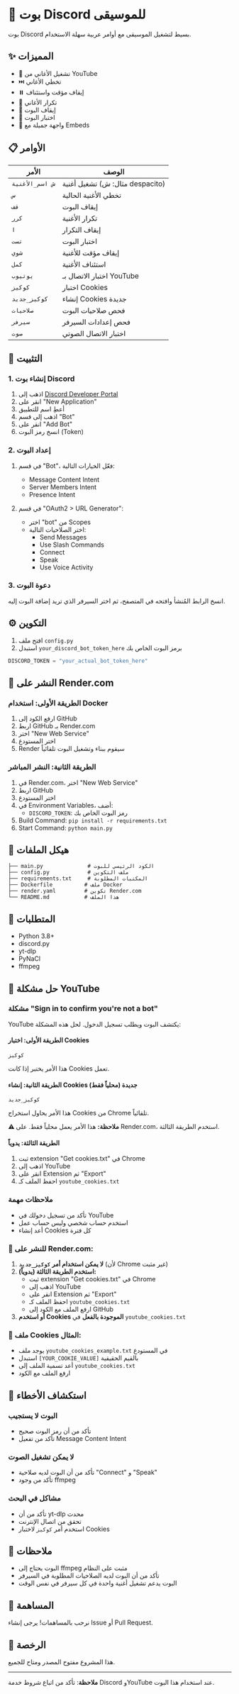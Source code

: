 # 🎵 بوت Discord للموسيقى

بوت Discord بسيط لتشغيل الموسيقى مع أوامر عربية سهلة الاستخدام.

## ✨ المميزات

- 🎵 تشغيل الأغاني من YouTube
- ⏭️ تخطي الأغاني
- ⏸️ إيقاف مؤقت واستئناف
- 🔁 تكرار الأغاني
- 🛑 إيقاف البوت
- 🧪 اختبار البوت
- 🎨 واجهة جميلة مع Embeds

## 📋 الأوامر

| الأمر | الوصف |
|-------|--------|
| `ش اسم_الأغنية` | تشغيل أغنية (مثال: ش despacito) |
| `س` | تخطي الأغنية الحالية |
| `قف` | إيقاف البوت |
| `كرر` | تكرار الأغنية |
| `ا` | إيقاف التكرار |
| `تست` | اختبار البوت |
| `شوي` | إيقاف مؤقت للأغنية |
| `كمل` | استئناف الأغنية |
| `يوتيوب` | اختبار الاتصال بـ YouTube |
| `كوكيز` | اختبار Cookies |
| `كوكيز_جديد` | إنشاء Cookies جديدة |
| `صلاحيات` | فحص صلاحيات البوت |
| `سيرفر` | فحص إعدادات السيرفر |
| `صوت` | اختبار الاتصال الصوتي |

## 🚀 التثبيت

### 1. إنشاء بوت Discord

1. اذهب إلى [Discord Developer Portal](https://discord.com/developers/applications)
2. انقر على "New Application"
3. أعطِ اسم للتطبيق
4. اذهب إلى قسم "Bot"
5. انقر على "Add Bot"
6. انسخ رمز البوت (Token)

### 2. إعداد البوت

1. في قسم "Bot"، فعّل الخيارات التالية:
   - Message Content Intent
   - Server Members Intent
   - Presence Intent

2. في قسم "OAuth2 > URL Generator":
   - اختر "bot" من Scopes
   - اختر الصلاحيات التالية:
     - Send Messages
     - Use Slash Commands
     - Connect
     - Speak
     - Use Voice Activity

### 3. دعوة البوت

انسخ الرابط المُنشأ وافتحه في المتصفح، ثم اختر السيرفر الذي تريد إضافة البوت إليه.

## ⚙️ التكوين

1. افتح ملف `config.py`
2. استبدل `your_discord_bot_token_here` برمز البوت الخاص بك

```python
DISCORD_TOKEN = "your_actual_bot_token_here"
```

## 🐳 النشر على Render.com

### الطريقة الأولى: استخدام Docker

1. ارفع الكود إلى GitHub
2. اربط GitHub بـ Render.com
3. اختر "New Web Service"
4. اختر المستودع
5. Render سيقوم ببناء وتشغيل البوت تلقائياً

### الطريقة الثانية: النشر المباشر

1. في Render.com، اختر "New Web Service"
2. اربط GitHub
3. اختر المستودع
4. في Environment Variables، أضف:
   - `DISCORD_TOKEN`: رمز البوت الخاص بك
5. Build Command: `pip install -r requirements.txt`
6. Start Command: `python main.py`

## 📁 هيكل الملفات

```
├── main.py              # الكود الرئيسي للبوت
├── config.py            # ملف التكوين
├── requirements.txt     # المكتبات المطلوبة
├── Dockerfile          # ملف Docker
├── render.yaml         # تكوين Render.com
└── README.md           # هذا الملف
```

## 🔧 المتطلبات

- Python 3.8+
- discord.py
- yt-dlp
- PyNaCl
- ffmpeg

## 🔐 حل مشكلة YouTube

### مشكلة "Sign in to confirm you're not a bot"
YouTube يكتشف البوت ويطلب تسجيل الدخول. لحل هذه المشكلة:

#### الطريقة الأولى: اختبار Cookies
```
كوكيز
```
هذا الأمر يختبر إذا كانت Cookies تعمل.

#### الطريقة الثانية: إنشاء Cookies جديدة (محلياً فقط)
```
كوكيز_جديد
```
هذا الأمر يحاول استخراج Cookies من Chrome تلقائياً.

**⚠️ ملاحظة:** هذا الأمر يعمل محلياً فقط. على Render.com، استخدم الطريقة الثالثة.

#### الطريقة الثالثة: يدوياً
1. ثبت extension "Get cookies.txt" في Chrome
2. اذهب إلى YouTube
3. انقر على Extension ثم "Export"
4. احفظ الملف كـ `youtube_cookies.txt`

### ملاحظات مهمة
- تأكد من تسجيل دخولك في YouTube
- استخدم حساب شخصي وليس حساب عمل
- أعد إنشاء Cookies كل فترة

### 🚀 **للنشر على Render.com:**
1. **لا يمكن استخدام أمر `كوكيز_جديد`** (لأن Chrome غير مثبت)
2. **استخدم الطريقة الثالثة (يدوياً):**
   - ثبت extension "Get cookies.txt" في Chrome
   - اذهب إلى YouTube
   - انقر على Extension ثم "Export"
   - احفظ الملف كـ `youtube_cookies.txt`
   - ارفع الملف مع الكود إلى GitHub
3. **أو استخدم Cookies الموجودة بالفعل** في `youtube_cookies.txt`

### 📝 **ملف Cookies المثال:**
- يوجد ملف `youtube_cookies_example.txt` في المستودع
- استبدل `[YOUR_COOKIE_VALUE]` بالقيم الحقيقية
- أعد تسمية الملف إلى `youtube_cookies.txt`
- ارفع الملف مع الكود

## 🚨 استكشاف الأخطاء

### البوت لا يستجيب
- تأكد من أن رمز البوت صحيح
- تأكد من تفعيل Message Content Intent

### لا يمكن تشغيل الصوت
- تأكد من أن البوت لديه صلاحية "Connect" و "Speak"
- تأكد من وجود ffmpeg

### مشاكل في البحث
- تأكد من أن yt-dlp محدث
- تحقق من اتصال الإنترنت
- استخدم أمر `كوكيز` لاختبار Cookies

## 📝 ملاحظات

- البوت يحتاج إلى ffmpeg مثبت على النظام
- تأكد من أن البوت لديه الصلاحيات المطلوبة في السيرفر
- البوت يدعم تشغيل أغنية واحدة في كل سيرفر في نفس الوقت

## 🤝 المساهمة

نرحب بالمساهمات! يرجى إنشاء Issue أو Pull Request.

## 📄 الرخصة

هذا المشروع مفتوح المصدر ومتاح للجميع.

---

**ملاحظة**: تأكد من اتباع شروط خدمة Discord وYouTube عند استخدام هذا البوت. 